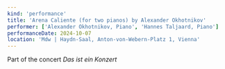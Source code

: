 ```yaml
---
kind: 'performance'
title: 'Arena Caliente (for two pianos) by Alexander Okhotnikov'
performer: ['Alexander Okhotnikov, Piano', 'Hannes Taljaard, Piano']
performanceDate: 2024-10-07
location: 'Mdw | Haydn-Saal, Anton-von-Webern-Platz 1, Vienna'
---
```

Part of the concert *Das ist ein Konzert*